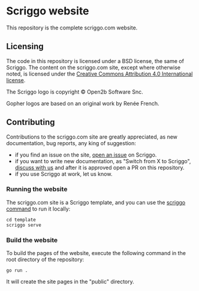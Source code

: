 # Scriggo website

This repository is the complete scriggo.com website.

## Licensing

The code in this repository is licensed under a BSD license, the same of Scriggo. The content on the scriggo.com site,
except where otherwise noted, is licensed under the [Creative Commons Attribution 4.0 International license](https://creativecommons.org/licenses/by/4.0/).

The Scriggo logo is copyright © Open2b Software Snc.

Gopher logos are based on an original work by Renée French.

## Contributing

Contributions to the scriggo.com site are greatly appreciated, as new documentation, bug reports, any king of suggestion:

* if you find an issue on the site, [open an issue](https://github.com/open2b/scriggo/issues/new) on Scriggo.
* if you want to write new documentation, as "Switch from X to Scriggo", [discuss with us](https://github.com/open2b/scriggo/discussions) and after it is approved open a PR on this repository.
* if you use Scriggo at work, let us know.

### Running the website

The scriggo.com site is a Scriggo template, and you can use the [scriggo command](https://scriggo.com/scriggo-command) to run it locally:

```
cd template
scriggo serve
```

### Build the website

To build the pages of the website, execute the following command in the root directory of the repository:

```
go run .
```

It will create the site pages in the "public" directory.
